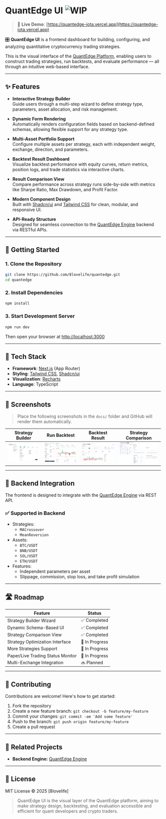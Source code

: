 # QuantEdge UI ![WIP](https://img.shields.io/badge/status-WIP-yellow)
> 🔗 **Live Demo**: [https://quantedge-iota.vercel.app](https://quantedge-iota.vercel.app)

🎛️ **QuantEdge UI** is a frontend dashboard for building, configuring, and analyzing quantitative cryptocurrency trading strategies.

This is the visual interface of the [QuantEdge Platform](https://github.com/8lovelife/quantedge_x), enabling users to construct trading strategies, run backtests, and evaluate performance — all through an intuitive web-based interface.

---

## ✨ Features

- **Interactive Strategy Builder**  
  Guide users through a multi-step wizard to define strategy type, parameters, asset allocation, and risk management.

- **Dynamic Form Rendering**  
  Automatically renders configuration fields based on backend-defined schemas, allowing flexible support for any strategy type.

- **Multi-Asset Portfolio Support**  
  Configure multiple assets per strategy, each with independent weight, exchange, direction, and parameters.

- **Backtest Result Dashboard**  
  Visualize backtest performance with equity curves, return metrics, position logs, and trade statistics via interactive charts.

- **Result Comparison View**  
  Compare performance across strategy runs side-by-side with metrics like Sharpe Ratio, Max Drawdown, and Profit Factor.  

- **Modern Component Design**  
  Built with [Shadcn/ui](https://ui.shadcn.com/) and [Tailwind CSS](https://tailwindcss.com/) for clean, modular, and responsive UI.

- **API-Ready Structure**  
  Designed for seamless connection to the [QuantEdge Engine](https://github.com/8lovelife/quantedge_x) backend via RESTful APIs.

---

## 🚀 Getting Started

### 1. Clone the Repository

```bash
git clone https://github.com/8lovelife/quantedge.git
cd quantedge
```

### 2. Install Dependencies

```bash
npm install
```

### 3. Start Development Server

```bash
npm run dev
```

Then open your browser at [http://localhost:3000](http://localhost:3000)

---

## 🧱 Tech Stack

- **Framework**: [Next.js](https://nextjs.org/) (App Router)
- **Styling**: [Tailwind CSS](https://tailwindcss.com/), [Shadcn/ui](https://ui.shadcn.com/)
- **Visualization**: [Recharts](https://recharts.org/)
- **Language**: TypeScript

---

## 📸 Screenshots

> Place the following screenshots in the `docs/` folder and GitHub will render them automatically.

| Strategy Builder | Run Backtest |Backtest Result | Strategy Comparison |
|------------------|------------------|------------------|----------------------|
| ![builder](docs/builder.png) | ![backtest](docs/backtest.png) | ![result](docs/result.png) | ![compare](docs/compare.png) |

---

## 🌉 Backend Integration
The frontend is designed to integrate with the [QuantEdge Engine](https://github.com/8lovelife/quantedge_x) via REST API.

### ✅ Supported in Backend

- Strategies:
  - `MACrossover`
  - `MeanReversion`
- Assets:
  - `BTC/USDT`
  - `BNB/USDT`
  - `SOL/USDT`
  - `ETH/USDT`
- Features:
  - Independent parameters per asset
  - Slippage, commission, stop loss, and take profit simulation

---

## 🛣 Roadmap

| Feature                            | Status       |
|------------------------------------|--------------|
| Strategy Builder Wizard            | ✅ Completed  |
| Dynamic Schema-Based UI            | ✅ Completed  |
| Strategy Comparison View           | ✅ Completed   |
| Strategy Optimization Interface    | 🔄 In Progress  |
| More Strategies Support            | 🔄 In Progress |
| Paper/Live Trading Status Monitor  | 🔄 In Progress |
|Multi-Exchange Integration          |🔜 Planned|

---

## 📖 Contributing

Contributions are welcome! Here's how to get started:

1. Fork the repository
2. Create a new feature branch: `git checkout -b feature/my-feature`
3. Commit your changes: `git commit -am 'Add some feature'`
4. Push to the branch: `git push origin feature/my-feature`
5. Create a pull request

---

## 🔗 Related Projects

- **Backend Engine:** [QuantEdge Engine](https://github.com/8lovelife/quantedge_x)

---

## 📜 License

MIT License © 2025 [8lovelife]

> QuantEdge UI is the visual layer of the QuantEdge platform, aiming to make strategy design, backtesting, and evaluation accessible and efficient for quant developers and crypto traders.
